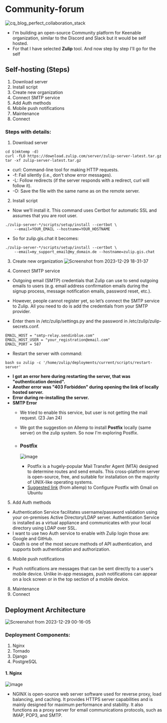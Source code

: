 # Community-forum
![cq_blog_perfect_collaboration_stack](https://github.com/Akshaykumar05/community-forum/assets/114390890/fa4260ac-5c68-46f1-98ea-03f868210f7c)

* I'm building an open-source Community platform for Keenable organization, similar to the Discord and Slack but it would be self hosted.
* For that I have selected **Zulip** tool. And now step by step I'll go for the self

## Self-hosting (Steps)
1. Download server
2. Install script
3. Create new organization
4. Connect SMTP service
5. Add Auth methods
6. Mobile push notifications
7. Maintenance
8. Connect

### Steps with details:
1. Download server

```
cd $(mktemp -d)
curl -fLO https://download.zulip.com/server/zulip-server-latest.tar.gz
tar -xf zulip-server-latest.tar.gz
```

* curl: Command-line tool for making HTTP requests.
* -f: Fail silently (i.e., don't show error messages).
* -L: Follow redirects (if the server responds with a redirect, curl will follow it).
* -O: Save the file with the same name as on the remote server.

2. Install script
* Now we’ll install it. This command uses Certbot for automatic SSL and assumes that you are root user.
```
./zulip-server-*/scripts/setup/install --certbot \
    --email=YOUR_EMAIL --hostname=YOUR_HOSTNAME
```
* So for zulip.gis.chat it becomes:
```
./zulip-server-*/scripts/setup/install --certbot \
    --email=my_support_email@my_domain.de --hostname=zulip.gis.chat
```
   
3. Create new organization
  ![Screenshot from 2023-12-29 18-31-37](https://github.com/Akshaykumar05/community-forum/assets/114390890/74371606-fe75-4714-8fd7-ff2e4cddf2a3)

4. Connect SMTP service
  * Outgoing email (SMTP) credentials that Zulip can use to send outgoing emails to users (e.g. email address confirmation emails during the signup process, message notification emails, password reset, etc.).
  * However, people cannot register yet, so let’s connect the SMTP service to Zulip. All you need to do is add the credentials from your SMTP provider.

* Enter them in /etc/zulip/settings.py and the password in /etc/zulip/zulip-secrets.conf.

```
EMAIL_HOST = "smtp-relay.sendinblue.com"
EMAIL_HOST_USER = "your_registration@email.com"
EMAIL_PORT = 587
```

 * Restart the server with command:

```
bash su zulip -c '/home/zulip/deployments/current/scripts/restart-server'
```
* **I got an error here during restarting the server, that was "outhentication denied".**
* **Another error was "403 Forbidden" during opening the link of locally hosted server.**
* **Error during re-installing the server.**
* **SMTP Error**
  * We tried to enable this service, but user is not getting the mail request. (23 Jan 24)
  * We got the suggestion on Allemp to install **Postfix** locally (same server) on the zulip system. So now I'm exploring Postfix.
  * 
    ### Postfix
    ![image](https://github.com/Akshaykumar05/community-forum/assets/114390890/fbbf42cf-7a5b-464b-bde4-f677b5c13ab9)

    * Postfix is a hugely-popular Mail Transfer Agent (MTA) designed to determine routes and send emails. This cross-platform server is open-source, free, and suitable for installation on the majority of UNIX-like operating systems.
    * [Suggested link](https://www.fosstechnix.com/how-to-configure-postfix-with-gmail-on-ubuntu/) (from allemp) to Configure Postfix with Gmail on Ubuntu
  
5. Add Auth methods
  * Authentication Service facilitates username/password validation using your on-premises Active Directory/LDAP server. Authentication Service is installed as a virtual appliance and communicates with your local directory using LDAP over SSL. 
* I want to use two Auth service to enable with Zulip login those are: Google and GitHub.
* Oauth is one of the most secure methods of API authentication, and supports both authentication and authorization.
  
6. Mobile push notifications
  * Push notifications are messages that can be sent directly to a user's mobile device. Unlike in-app messages, push notifications can appear on a lock screen or in the top section of a mobile device.

8. Maintenance
9. Connect
  

## Deployment Architecture
![Screenshot from 2023-12-29 00-16-05](https://github.com/Akshaykumar05/community-forum/assets/114390890/fb381617-f709-4a66-a32d-fa36bfc119eb)

### Deployment Components:
1. Nginx
2. Tornado
3. Django
4. PostgreSQL

#### 1. Nginx
![image](https://github.com/Akshaykumar05/community-forum/assets/114390890/7e09c553-d0d0-4434-8017-df51d47253e1)

* NGINX is open-source web server software used for reverse proxy, load balancing, and caching. It provides HTTPS server capabilities and is mainly designed for maximum performance and stability. It also functions as a proxy server for email communications protocols, such as IMAP, POP3, and SMTP. 
